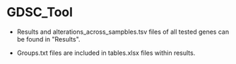 # GDSC_Tool

* Results and alterations_across_sampbles.tsv files of all tested genes can be found in "Results". 

* Groups.txt files are included in tables.xlsx files within results.
